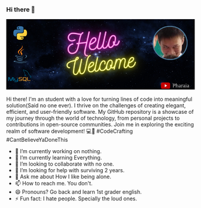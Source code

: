 ### Hi there 👋

![Your profile image](https://github.com/Pharaia/Pharaia/blob/main/vibes.png?raw=true)

Hi there! I'm an student with a love for turning lines of code into meaningful solution(Said no one ever). I thrive on the challenges of creating elegant, efficient, and user-friendly software. My GitHub repository is a showcase of my journey through the world of technology, from personal projects to contributions in open-source communities. Join me in exploring the exciting realm of software development! 💻🚀 #CodeCrafting #CantBelieveYaDoneThis


- 🔭 I’m currently working on nothing.
- 🌱 I’m currently learning Everything.
- 👯 I’m looking to collaborate with no one.
- 🤔 I’m looking for help with surviving 2 years.
- 💬 Ask me about How I like being alone.
- 📫 How to reach me. You don't.
- 😄 Pronouns? Go back and learn 1st grader english.
- ⚡ Fun fact: I hate people. Specially the loud ones.

